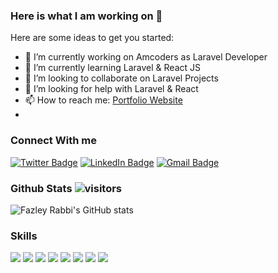 ### Here is what I am working on 👋

Here are some ideas to get you started:

- 🔭 I’m currently working on Amcoders as Laravel Developer
- 🌱 I’m currently learning Laravel & React JS
- 👯 I’m looking to collaborate on Laravel Projects
- 🤔 I’m looking for help with Laravel & React
- 📫 How to reach me: [Portfolio Website](https://fazleyrabbi.me)
- 
### Connect With me
[![Twitter Badge](https://img.shields.io/badge/-Twitter-05122A?style=flat-square&logo=twitter&logoColor=white&color=1CA2F1)](https://twitter.com/fazley__rabby)
[![LinkedIn Badge](https://img.shields.io/badge/-LinkedIn-05122A?style=flat-square&logo=linkedin&logoColor=white&color=0D76A8)](https://www.linkedin.com/in/fazley-rabby/)
[![Gmail Badge](https://img.shields.io/badge/-Gmail-05122A?style=flat-square&logo=gmail&logoColor=white&color=0D76A8)](mailto:fazley111@gmail.com)


### Github Stats ![visitors](https://visitor-badge.glitch.me/badge?page_id=${fazleyrabby}.${https://github.com/fazleyrabby/fazleyrabby})


![Fazley Rabbi's GitHub stats](https://github-readme-stats.vercel.app/api?username=fazleyrabby&show_icons=true&count_private=true)


### Skills 

![](https://img.shields.io/badge/-HTML-05122A?style=flat&logo=HTML5)
![](https://img.shields.io/badge/-CSS-05122A?style=flat&logo=CSS3&logoColor=1572B6)
![](https://img.shields.io/badge/-Sass-05122A?style=flat&logo=Sass)
![](https://img.shields.io/badge/-Bootstrap-05122A?style=flat&logo=bootstrap)
![](https://img.shields.io/badge/-PHP-05122A?style=flat&logo=php)
![](https://img.shields.io/badge/-Mysql-05122A?style=flat&logo=mysql&logoColor=white)
![](https://img.shields.io/badge/-Laravel-05122A?style=flat&logo=laravel)
![](https://img.shields.io/badge/-Git-05122A?style=flat&logo=git)


<!--START_SECTION:waka-->
<!--END_SECTION:waka-->






